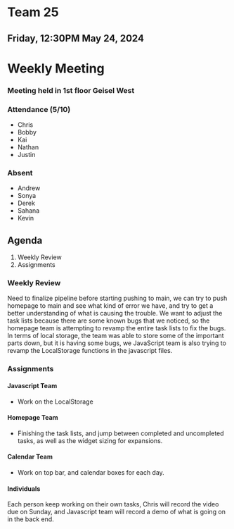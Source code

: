 # Team 25
## Friday, 12:30PM May 24, 2024

# Weekly Meeting
### Meeting held in 1st floor Geisel West

### Attendance (5/10)
- Chris
- Bobby
- Kai
- Nathan
- Justin
  
### Absent
- Andrew
- Sonya
- Derek
- Sahana
- Kevin

## Agenda
1. Weekly Review
2. Assignments

### Weekly Review
Need to finalize pipeline before starting pushing to main, we can try to push homepage to main and see what kind of error we have, and try to get a better understanding of what is causing the trouble. We want to adjust the task lists because there are some known bugs that we noticed, so the homepage team is attempting to revamp the entire task lists to fix the bugs.
In terms of local storage, the team was able to store some of the important parts down, but it is having some bugs, we JavaScript team is also trying to revamp the LocalStorage functions in the javascript files.

### Assignments
#### Javascript Team
- Work on the LocalStorage

#### Homepage Team
- Finishing the task lists, and jump between completed and uncompleted tasks, as well as the widget sizing for expansions.

#### Calendar Team
- Work on top bar, and calendar boxes for each day.

#### Individuals
Each person keep working on their own tasks, Chris will record the video due on Sunday, and Javascript team will record a demo of what is going on in the back end.
